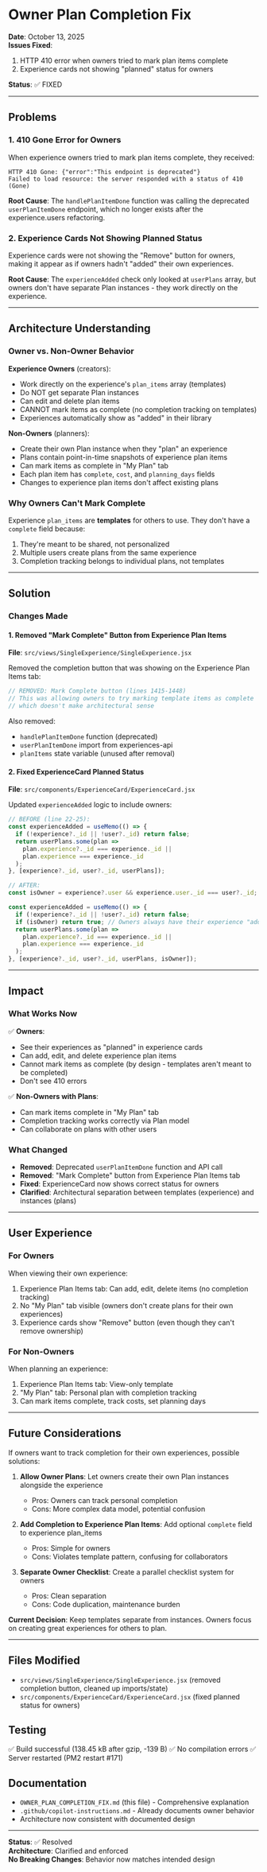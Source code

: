# Owner Plan Completion Fix

**Date**: October 13, 2025  
**Issues Fixed**:
1. HTTP 410 error when owners tried to mark plan items complete
2. Experience cards not showing "planned" status for owners

**Status**: ✅ FIXED

---

## Problems

### 1. 410 Gone Error for Owners
When experience owners tried to mark plan items complete, they received:
```
HTTP 410 Gone: {"error":"This endpoint is deprecated"}
Failed to load resource: the server responded with a status of 410 (Gone)
```

**Root Cause**: The `handlePlanItemDone` function was calling the deprecated `userPlanItemDone` endpoint, which no longer exists after the experience.users refactoring.

### 2. Experience Cards Not Showing Planned Status
Experience cards were not showing the "Remove" button for owners, making it appear as if owners hadn't "added" their own experiences.

**Root Cause**: The `experienceAdded` check only looked at `userPlans` array, but owners don't have separate Plan instances - they work directly on the experience.

---

## Architecture Understanding

### Owner vs. Non-Owner Behavior

**Experience Owners** (creators):
- Work directly on the experience's `plan_items` array (templates)
- Do NOT get separate Plan instances
- Can edit and delete plan items
- CANNOT mark items as complete (no completion tracking on templates)
- Experiences automatically show as "added" in their library

**Non-Owners** (planners):
- Create their own Plan instance when they "plan" an experience
- Plans contain point-in-time snapshots of experience plan items
- Can mark items as complete in "My Plan" tab
- Each plan item has `complete`, `cost`, and `planning_days` fields
- Changes to experience plan items don't affect existing plans

### Why Owners Can't Mark Complete

Experience `plan_items` are **templates** for others to use. They don't have a `complete` field because:
1. They're meant to be shared, not personalized
2. Multiple users create plans from the same experience
3. Completion tracking belongs to individual plans, not templates

---

## Solution

### Changes Made

#### 1. Removed "Mark Complete" Button from Experience Plan Items
**File**: `src/views/SingleExperience/SingleExperience.jsx`

Removed the completion button that was showing on the Experience Plan Items tab:
```jsx
// REMOVED: Mark Complete button (lines 1415-1448)
// This was allowing owners to try marking template items as complete
// which doesn't make architectural sense
```

Also removed:
- `handlePlanItemDone` function (deprecated)
- `userPlanItemDone` import from experiences-api
- `planItems` state variable (unused after removal)

#### 2. Fixed ExperienceCard Planned Status
**File**: `src/components/ExperienceCard/ExperienceCard.jsx`

Updated `experienceAdded` logic to include owners:
```jsx
// BEFORE (line 22-25):
const experienceAdded = useMemo(() => {
  if (!experience?._id || !user?._id) return false;
  return userPlans.some(plan => 
    plan.experience?._id === experience._id || 
    plan.experience === experience._id
  );
}, [experience?._id, user?._id, userPlans]);

// AFTER:
const isOwner = experience?.user && experience.user._id === user?._id;

const experienceAdded = useMemo(() => {
  if (!experience?._id || !user?._id) return false;
  if (isOwner) return true; // Owners always have their experience "added"
  return userPlans.some(plan => 
    plan.experience?._id === experience._id || 
    plan.experience === experience._id
  );
}, [experience?._id, user?._id, userPlans, isOwner]);
```

---

## Impact

### What Works Now

✅ **Owners**:
- See their experiences as "planned" in experience cards
- Can add, edit, and delete experience plan items
- Cannot mark items as complete (by design - templates aren't meant to be completed)
- Don't see 410 errors

✅ **Non-Owners with Plans**:
- Can mark items complete in "My Plan" tab
- Completion tracking works correctly via Plan model
- Can collaborate on plans with other users

### What Changed

- **Removed**: Deprecated `userPlanItemDone` function and API call
- **Removed**: "Mark Complete" button from Experience Plan Items tab
- **Fixed**: ExperienceCard now shows correct status for owners
- **Clarified**: Architectural separation between templates (experience) and instances (plans)

---

## User Experience

### For Owners
When viewing their own experience:
1. Experience Plan Items tab: Can add, edit, delete items (no completion tracking)
2. No "My Plan" tab visible (owners don't create plans for their own experiences)
3. Experience cards show "Remove" button (even though they can't remove ownership)

### For Non-Owners
When planning an experience:
1. Experience Plan Items tab: View-only template
2. "My Plan" tab: Personal plan with completion tracking
3. Can mark items complete, track costs, set planning days

---

## Future Considerations

If owners want to track completion for their own experiences, possible solutions:

1. **Allow Owner Plans**: Let owners create their own Plan instances alongside the experience
   - Pros: Owners can track personal completion
   - Cons: More complex data model, potential confusion

2. **Add Completion to Experience Plan Items**: Add optional `complete` field to experience plan_items
   - Pros: Simple for owners
   - Cons: Violates template pattern, confusing for collaborators

3. **Separate Owner Checklist**: Create a parallel checklist system for owners
   - Pros: Clean separation
   - Cons: Code duplication, maintenance burden

**Current Decision**: Keep templates separate from instances. Owners focus on creating great experiences for others to plan.

---

## Files Modified

- `src/views/SingleExperience/SingleExperience.jsx` (removed completion button, cleaned up imports/state)
- `src/components/ExperienceCard/ExperienceCard.jsx` (fixed planned status for owners)

## Testing

✅ Build successful (138.45 kB after gzip, -139 B)
✅ No compilation errors
✅ Server restarted (PM2 restart #171)

## Documentation

- `OWNER_PLAN_COMPLETION_FIX.md` (this file) - Comprehensive explanation
- `.github/copilot-instructions.md` - Already documents owner behavior
- Architecture now consistent with documented design

---

**Status**: ✅ Resolved  
**Architecture**: Clarified and enforced  
**No Breaking Changes**: Behavior now matches intended design
